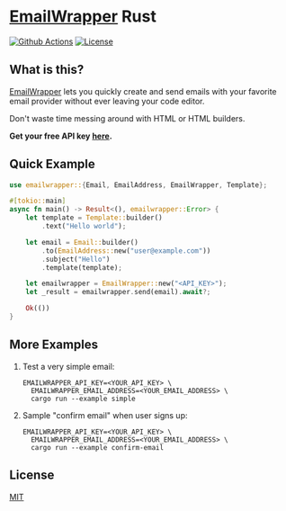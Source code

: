# [EmailWrapper](https://emailwrapper.com) Rust

[![Github Actions](https://img.shields.io/github/actions/workflow/status/emailwrapper/emailwrapper-rust/tests.yml?style=flat-square)](https://github.com/emailwrapper/emailwrapper-rust/actions)
[![License](https://img.shields.io/github/license/emailwrapper/emailwrapper-rust?color=green&style=flat-square)](/LICENSE)

## What is this?

[EmailWrapper](https://emailwrapper.com) lets you quickly create and send emails with your favorite email provider without ever leaving your code editor.

Don't waste time messing around with HTML or HTML builders.

**Get your free API key [here](https://emailwrapper.com).**

## Quick Example

```rust
use emailwrapper::{Email, EmailAddress, EmailWrapper, Template};

#[tokio::main]
async fn main() -> Result<(), emailwrapper::Error> {
    let template = Template::builder()
        .text("Hello world");

    let email = Email::builder()
        .to(EmailAddress::new("user@example.com"))
        .subject("Hello")
        .template(template);

    let emailwrapper = EmailWrapper::new("<API_KEY>");
    let _result = emailwrapper.send(email).await?;

    Ok(())
}
```

## More Examples

1. Test a very simple email:

    ```shell
    EMAILWRAPPER_API_KEY=<YOUR_API_KEY> \
      EMAILWRAPPER_EMAIL_ADDRESS=<YOUR_EMAIL_ADDRESS> \
      cargo run --example simple
    ```

1. Sample "confirm email" when user signs up:

    ```shell
    EMAILWRAPPER_API_KEY=<YOUR_API_KEY> \
      EMAILWRAPPER_EMAIL_ADDRESS=<YOUR_EMAIL_ADDRESS> \
      cargo run --example confirm-email
    ```

## License

[MIT](LICENSE)